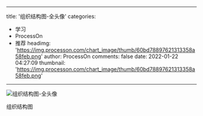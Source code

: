 
---
title: '组织结构图-全头像'
categories: 
 - 学习
 - ProcessOn
 - 推荐
headimg: 'https://img.processon.com/chart_image/thumb/60bd78897621313358a58feb.png'
author: ProcessOn
comments: false
date: 2022-01-22 04:27:09
thumbnail: 'https://img.processon.com/chart_image/thumb/60bd78897621313358a58feb.png'
---

<div>   
<img class="thumb" alt="组织结构图-全头像" src="https://img.processon.com/chart_image/thumb/60bd78897621313358a58feb.png" referrerpolicy="no-referrer">
<p>组织结构图</p>  
</div>
            